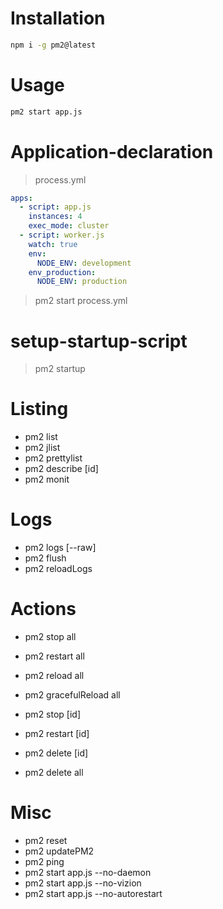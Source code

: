 # Installation

```sh
npm i -g pm2@latest
```

# Usage

```sh
pm2 start app.js
```

# Application-declaration

> process.yml

```yaml
apps:
  - script: app.js
    instances: 4
    exec_mode: cluster
  - script: worker.js
    watch: true
    env:
      NODE_ENV: development
    env_production:
      NODE_ENV: production
```

> pm2 start process.yml

# setup-startup-script

> pm2 startup

# Listing

- pm2 list
- pm2 jlist
- pm2 prettylist
- pm2 describe [id]
- pm2 monit

# Logs

- pm2 logs [--raw]
- pm2 flush
- pm2 reloadLogs

# Actions

- pm2 stop all
- pm2 restart all
- pm2 reload all
- pm2 gracefulReload all

- pm2 stop [id]
- pm2 restart [id]

- pm2 delete [id]
- pm2 delete all

# Misc

- pm2 reset <process>
- pm2 updatePM2
- pm2 ping
- pm2 start app.js --no-daemon
- pm2 start app.js --no-vizion
- pm2 start app.js --no-autorestart

